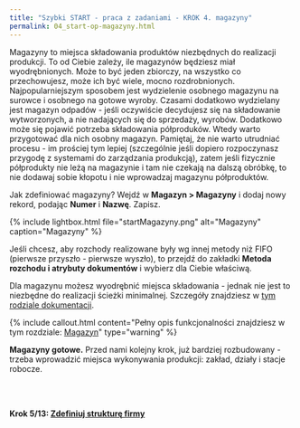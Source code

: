 ```yaml
---
title: "Szybki START - praca z zadaniami - KROK 4. magazyny"
permalink: 04_start-op-magazyny.html 
---
```



Magazyny to miejsca składowania produktów niezbędnych do realizacji produkcji. To od Ciebie zależy, ile magazynów będziesz miał wyodrębnionych. Może to być jeden zbiorczy, na wszystko co przechowujesz, może ich być wiele, mocno rozdrobnionych. Najpopularniejszym sposobem jest wydzielenie osobnego magazynu na surowce i osobnego na gotowe wyroby. Czasami dodatkowo wydzielany jest magazyn odpadów - jeśli oczywiście decydujesz się na składowanie wytworzonych, a nie nadających się do sprzedaży, wyrobów. Dodatkowo może się pojawić potrzeba składowania półproduków. Wtedy warto przygotować dla nich osobny magazyn. Pamiętaj, że nie warto utrudniać procesu - im prościej tym lepiej (szczególnie jeśli dopiero rozpoczynasz przygodę z systemami do zarządzania produkcją), zatem jeśli fizycznie półprodukty nie leżą na magazynie i tam nie czekają na dalszą obróbkę, to nie dodawaj sobie kłopotu i nie wprowadzaj magazynu półproduktów.

Jak zdefiniować magazyny? Wejdź w **Magazyn > Magazyny** i dodaj nowy rekord, podając **Numer** i **Nazwę**. Zapisz. 

{% include lightbox.html file="startMagazyny.png" alt="Magazyny" caption="Magazyny" %}

Jeśli chcesz, aby rozchody realizowane były wg innej metody niż FIFO (pierwsze przyszło - pierwsze wyszło), to przejdź do zakładki **Metoda rozchodu i atrybuty dokumentów** i wybierz dla Ciebie właściwą. 

Dla magazynu możesz wyodrębnić miejsca składowania - jednak nie jest to niezbędne do realizacji ścieżki minimalnej. Szczegóły znajdziesz w [tym rodziale dokumentacji](/miejsca-skladowania).

{% include callout.html content="Pełny opis funkcjonalności znajdziesz w tym rozdziale: [Magazyn](/magazyny)" type="warning" %}

**Magazyny gotowe.** Przed nami kolejny krok, już bardziej rozbudowany - trzeba wprowadzić miejsca wykonywania produkcji: zakład, działy i stacje robocze.


<br/>
<br/>

**Krok 5/13: [Zdefiniuj strukturę firmy](/05_start-op-struktura-firmy)**